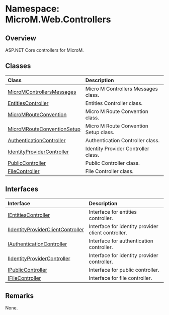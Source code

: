 # Namespace: MicroM.Web.Controllers
## Overview
ASP.NET Core controllers for MicroM.

## Classes
| Class | Description |
|:------------|:-------------|
| [MicroMControllersMessages](MicroMControllersMessages/index.md) | Micro M Controllers Messages class. |
| [EntitiesController](EntitiesController/index.md) | Entities Controller class. |
| [MicroMRouteConvention](MicroMRouteConvention/index.md) | Micro M Route Convention class. |
| [MicroMRouteConventionSetup](MicroMRouteConventionSetup/index.md) | Micro M Route Convention Setup class. |
| [AuthenticationController](AuthenticationController/index.md) | Authentication Controller class. |
| [IdentityProviderController](IdentityProviderController/index.md) | Identity Provider Controller class. |
| [PublicController](PublicController/index.md) | Public Controller class. |
| [FileController](FileController/index.md) | File Controller class. |

## Interfaces
| Interface | Description |
|:------------|:-------------|
| [IEntitiesController](IEntitiesController/index.md) | Interface for entities controller. |
| [IIdentityProviderClientController](IIdentityProviderClientController/index.md) | Interface for identity provider client controller. |
| [IAuthenticationController](IAuthenticationController/index.md) | Interface for authentication controller. |
| [IIdentityProviderController](IIdentityProviderController/index.md) | Interface for identity provider controller. |
| [IPublicController](IPublicController/index.md) | Interface for public controller. |
| [IFileController](IFileController/index.md) | Interface for file controller. |

## Remarks
None.

